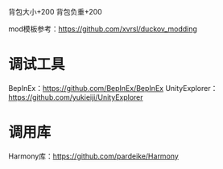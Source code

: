 背包大小+200 背包负重+200

mod模板参考：https://github.com/xvrsl/duckov_modding

# 调试工具
BepInEx：https://github.com/BepInEx/BepInEx
UnityExplorer：https://github.com/yukieiji/UnityExplorer

# 调用库
Harmony库：https://github.com/pardeike/Harmony
